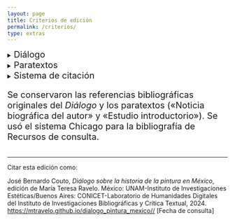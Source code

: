 ```yaml
---
layout: page
title: Criterios de edición
permalink: /criterios/
type: extras
---
```

<details>
<summary><span style="font-size: 20px;">Diálogo</span></summary>

<p>El testimonio del <i>Diálogo</i> es el ejemplar que se conserva en el 
Fondo Histórico de la Biblioteca Justino Fernández del Instituto de Investigaciones Estéticas, UNAM: José Bernardo Couto, <i>Diálogo sobre la historia de la pintura en México</i> (México: Oficina Tipográfica de la Secretaría de Fomento, 1889).</p>
                
<p>En esta edición se ha modernizado la ortografía, la puntuación, y el uso de mayúsculas y minúsculas:</p>

<ul>
<li> Se corrigió la acentuación según las normas actuales.</li>
<li> Se conservó el acento en pronombres demostrativos con función pronominal como éste, ése, ésta.</li>

<li> Se normalizaron  nombres; por ejemplo, <i>Balbuena</i> por <i>Valbuena</i>.</li>

<li> Se resolvieron abreviaturas; por ejemplo, <i>ustedes</i> por <i >vdes.</i></li>

<li>Se eliminó coma entre sujeto y verbo, y entre complementos.</li>

<li> Se sustituyó punto y coma (;) en oraciones sencillas por coma (,).</li>

<li> Se completaron años abreviados: <i>57</i> por <i>1757</i>.</li>

<li> Se unifomó el uso de comillas americanas (“”) y angulares («») por angulares («»).</li>

<li> Se respetó la ubicación de las llamadas de notas después de signo de puntuación por corresponder al uso en México.</li>

<li> Se añadieron notas editoriales con información sobre personas, instituciones, lugares y sucesos aludidos en el texto. </li>

<li> En cada nombre de persona o institución anotados se añadió la referencia al Fichero de Autoridades Virtual e Internacional (VIAF por sus siglas en inglés Virtual International Authority File).</li>

<li> Los poemas de Bernado de Balbuena se uniformaron de acuerdo con la edición de Luis Íñigo-Madrigal de la <i>Grandeza mexicana</i>,  México: Academia Mexicana de la Lengua, 2014.</li>
</ul>

</details>
<details>
<summary><span style="font-size: 20px;">Paratextos</span></summary>
<p>La «Noticia biográfica del autor» se tomó de <i>Obras del Doctor D. José Bernardo Couto</i>, tomo 13 (México: V. Agüeros, 1898). </p>
<ul>
<li>Se modernizó la ortografía, la puntuación, y el uso de mayúsculas y minúsculas</li>
<li> Se corrigió la acentuación según las normas actuales.</li>
<li> Se unifomó el uso de comillas americanas (“”) por angulares («»).</li>
<li> Se respetó la ubicación de las llamadas de notas después de signo de puntuación por corresponder al uso en México.</li>
<li> Se conservó el número de página original</li>
</ul>
</details>

<details>
<summary><span style="font-size: 20px;">Sistema de citación</span</summary>
<p>Se conservaron las referencias bibliográficas originales del <i>Diálogo</i> y los paratextos («Noticia biográfica del autor» y «Estudio introductorio»). Se usó el sistema Chicago para la bibliografía de Recursos de consulta.</p>

</details>

* * *

Citar esta edición como: 

<p style="font-size: 14px;"> José Bernardo Couto, <i>Diálogo sobre la historia de la pintura en México</i>, edición de María Teresa Ravelo. México: UNAM-Instituto de Investigaciones Estéticas/Buenos Aires: CONICET-Laboratorio de Humanidades Digitales del Instituto de Investigaciones Bibliográficas y Crítica Textual, 2024. <a href="{{ site.baseurl }}/">https://mtravelo.github.io/dialogo_pintura_mexico//</a> [Fecha de consulta]</p>


